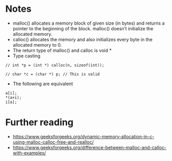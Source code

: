 # Notes
- malloc() allocates a memory block of given size (in bytes) and returns a pointer to the beginning of the block. malloc() doesn’t initialize the allocated memory.
- calloc() allocates the memory and also initializes every byte in the allocated memory to 0.
- The return type of malloc() and calloc is void *
- Type casting
```
// int *p = (int *) calloc(n, sizeof(int));

// char *c = (char *) p; // This is valid
```
- The following are equivalent
```
a[i];
*(a+i);
i[a];
```

# Further reading
- https://www.geeksforgeeks.org/dynamic-memory-allocation-in-c-using-malloc-calloc-free-and-realloc/
- https://www.geeksforgeeks.org/difference-between-malloc-and-calloc-with-examples/

